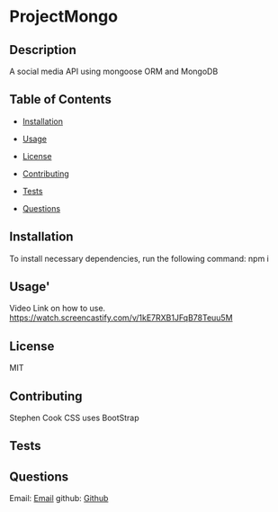 # ProjectMongo

## Description
  
A social media API using mongoose ORM and MongoDB
  
## Table of Contents 
  
  * [Installation](#installation)
  
  * [Usage](#usage)
  
  * [License](#license)
  
  * [Contributing](#contributing)
  
  * [Tests](#tests)
  
  * [Questions](#questions)
  
  ## Installation
  
  To install necessary dependencies, run the following command:
  npm i
  
  
  ## Usage'
  Video Link on how to use.
 https://watch.screencastify.com/v/1kE7RXB1JFqB78Teuu5M
  ## License

  MIT

  
  
    
  ## Contributing
  Stephen Cook
  CSS uses BootStrap
  
  ## Tests
  

  
  
  ## Questions
  
  Email: [Email](mailto:spcook23@gmail.com)
  github: [Github](https://github.com/stephencodesstuff)
